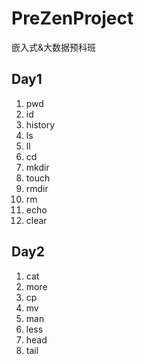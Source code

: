 # PreZenProject
嵌入式&amp;大数据预科班

## Day1

1. pwd
2. id
3. history
4. ls
5. ll
6. cd
7. mkdir
8. touch
9. rmdir
10. rm
11. echo
12. clear

## Day2
1. cat
2. more
3. cp
4. mv
5. man
6. less
7. head
8. tail

